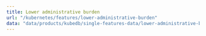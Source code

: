 ```yaml
---
title: Lower administrative burden
url: "/kubernetes/features/lower-administrative-burden"
data: "data/products/kubedb/single-features-data/lower-administrative-burden.json"
---
```

